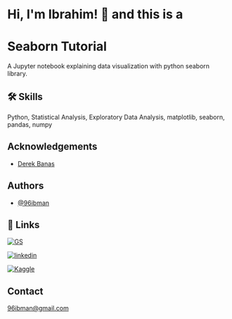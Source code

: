 
# Hi, I'm Ibrahim! 👋 and this is a

  
# Seaborn Tutorial

A Jupyter notebook explaining data visualization with python seaborn library.



## 🛠 Skills
Python, Statistical Analysis, Exploratory  Data Analysis, matplotlib, seaborn, pandas, numpy
  
## Acknowledgements

 - [Derek Banas](https://www.youtube.com/channel/UCwRXb5dUK4cvsHbx-rGzSgw)

## Authors

- [@96ibman](https://www.github.com/96ibman)

  
## 🔗 Links
[![GS](https://img.shields.io/badge/-Google%20Scholar-blue)](https://scholar.google.com/citations?user=SSCOEdoAAAAJ&hl=en&authuser=2/)

[![linkedin](https://img.shields.io/badge/-Linked%20In-blue)](https://www.linkedin.com/in/ibrahimnasser96/)

[![Kaggle](https://img.shields.io/badge/-Kaggle-blue)](https://www.kaggle.com/ibrahim96/)

  
## Contact

96ibman@gmail.com

  
